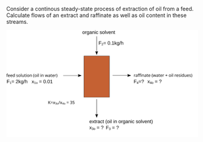 Consider a continous steady-state process of extraction of oil from a feed. Calculate flows of an extract and raffinate as well as oil content in these streams.

![scheme](ex2.3.svg "")

